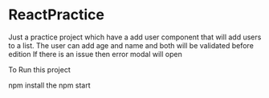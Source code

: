 # ReactPractice

Just a practice project which have a add user component that will add users to a list. 
The user can add age and name and both will be validated before edition
If there is an issue then error modal will open

To Run this project

npm install 
the npm start